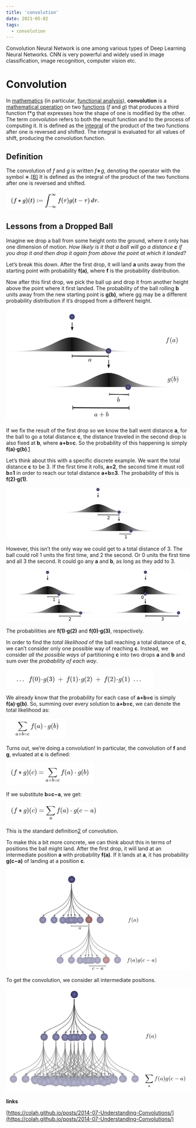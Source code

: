 ```yaml
---
title: 'convolution'
date: 2021-05-02
tags:
  - convolution
---
```




Convolution Neural Network is one among various types of Deep Learning Neural Networks. CNN is very powerful and widely used in image classification, image recognition, computer vision etc.

# Convolution



In [mathematics](https://en.wikipedia.org/wiki/Mathematics) (in particular, [functional analysis](https://en.wikipedia.org/wiki/Functional_analysis)), **convolution** is a [mathematical operation](https://en.wikipedia.org/wiki/Operation_(mathematics)) on two [functions](https://en.wikipedia.org/wiki/Function_(mathematics)) (*f* and *g*) that produces a third function f*g that expresses how the shape of one is modified by the other. The term *convolution* refers to both the result function and to the process of computing it. It is defined as the [integral](https://en.wikipedia.org/wiki/Integral) of the product of the two functions after one is reversed and shifted. The integral is evaluated for all values of shift, producing the convolution function.

## Definition

The convolution of *f* and *g* is written *f*∗*g*, denoting the operator with the symbol ∗.[[B\]](https://en.wikipedia.org/wiki/Convolution#cite_note-3) It is defined as the integral of the product of the two functions after one is reversed and shifted.

![image-20211016131400122](../images/image-20211016131400122.png)

## Lessons from a Dropped Ball

Imagine we drop a ball from some height onto the ground, where it only has one dimension of motion. *How likely is it that a ball will go a distance **c** if you drop it and then drop it again from above the point at which it landed?*

Let’s break this down. After the first drop, it will land **a** units away from the starting point with probability **f(a)**, where **f** is the probability distribution.

Now after this first drop, we pick the ball up and drop it from another height above the point where it first landed. The probability of the ball rolling **b** units away from the new starting point is **g(b)**, where gg may be a different probability distribution if it’s dropped from a different height.

![img](../images/ProbConv-fagb.png)

If we fix the result of the first drop so we know the ball went distance **a**, for the ball to go a total distance **c**, the distance traveled in the second drop is also fixed at **b**, where **a+b=c**. So the probability of this happening is simply **f(a)⋅g(b)**.[1](https://colah.github.io/posts/2014-07-Understanding-Convolutions/#fn1)

Let’s think about this with a specific discrete example. We want the total distance **c** to be 3. If the first time it rolls, **a=2**, the second time it must roll **b=1** in order to reach our total distance **a+b=3**. The probability of this is **f(2)⋅g(1)**.

![img](../images/ProbConv-split-21.png)

However, this isn’t the only way we could get to a total distance of 3. The ball could roll 1 units the first time, and 2 the second. Or 0 units the first time and all 3 the second. It could go any **a** and **b**, as long as they add to 3.

![img](../images/ProbConv-splits-12-03.png)

The probabilities are **f(1)⋅g(2)** and **f(0)⋅g(3)**, respectively.

In order to find the *total likelihood* of the ball reaching a total distance of **c**, we can’t consider only one possible way of reaching **c**. Instead, we consider *all the possible ways* of partitioning **c** into two drops **a** and **b** and sum over the *probability of each way*.

![image-20211017122446318](../images/image-20211017122446318.png)

We already know that the probability for each case of **a+b=c** is simply **f(a)⋅g(b)**. So, summing over every solution to **a+b=c**, we can denote the total likelihood as:

![image-20211017132032577](../images/image-20211017132032577.png)

Turns out, we’re doing a convolution! In particular, the convolution of **f** and **g**, evluated at **c** is defined:

![image-20211017132217488](../images/image-20211017132217488.png)

If we substitute **b=c−a**, we get:

![image-20211017132354398](../images/image-20211017132354398.png)

This is the standard definition[2](https://colah.github.io/posts/2014-07-Understanding-Convolutions/#fn2) of convolution.

To make this a bit more concrete, we can think about this in terms of positions the ball might land. After the first drop, it will land at an intermediate position **a** with probability **f(a)**. If it lands at **a**, it has probability **g(c−a)** of landing at a position **c**.

![img](../images/ProbConv-OnePath.png)



To get the convolution, we consider all intermediate positions.

![img](../images/ProbConv-SumPaths.png)



**links**

[https://colah.github.io/posts/2014-07-Understanding-Convolutions/](https://colah.github.io/posts/2014-07-Understanding-Convolutions/)
